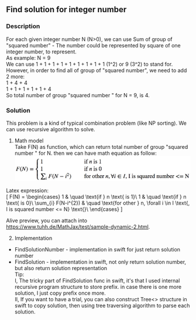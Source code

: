 ## Find solution for integer number
### Description
For each given integer number N (N>0), we can use Sum of group of "squared number" - The number could be represented by square of one integer number, to represent.  
As example: N = 9  
We can use 1 + 1 + 1 + 1 + 1 + 1 + 1 + 1 + 1 (1^2) or 9 (3^2) to stand for. However, in order to find all of group of "squared number", we need to add 2 more:  
1 +  4 + 4  
1 +  1 +  1 +  1 +  1 +  4  
So total number of group "squared number " for N = 9,  is 4.

### Solution
This problem is a kind of typical combination problem (like NP sorting). We can use recursive algorithm to solve.   

1. Math model  
Take F(N) as function, which can return total number of group "squared number " for N. then we can have math equation as follow:   
![Math equation](equation.jpg)

Latex expression:  
\[ F(N) =
  \begin{cases}
    1  & \quad \text{if } n \text{ is 1}\\
    1  & \quad \text{if } n \text{ is 0}\\
    \sum_{i} F(N-i^{2})       & \quad \text{for other } n,  \forall i \in I \text{, I is squared number <= N} \text{}\\
  \end{cases}
\]

Alive preview, you can attach into https://www.tuhh.de/MathJax/test/sample-dynamic-2.html.

2. Implementation  
* FindSolutionNumber - implementation in swift for just return solution number  
* FindSolution - implementation in swift, not only return solution number, but also return solution representation  
Tip:   
I, The tricky part of FindSolution func in swift, it's that I used internal recursive program structure to store prefix. in case there is one more solution, I just copy prefix once more.  
II, If you want to have a trial, you can also construct Tree<> structure in swift to copy solution, then using tree traversing algorithm to parse each solution.
